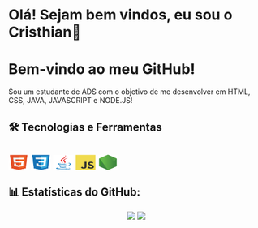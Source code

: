 # Olá! Sejam bem vindos, eu sou o Cristhian👋

# Bem-vindo ao meu GitHub!
Sou um estudante de ADS com o objetivo de me desenvolver em HTML, CSS, JAVA, JAVASCRIPT e NODE.JS!
## 🛠️ Tecnologias e Ferramentas
<div style="display: inline_block"><br>
  <img align="center" alt="HTML" height="30" width="40" src="https://raw.githubusercontent.com/devicons/devicon/master/icons/html5/html5-original.svg">
  <img align="center" alt="CSS" height="30" width="40" src="https://raw.githubusercontent.com/devicons/devicon/master/icons/css3/css3-original.svg">
  <img align="center" alt="Java" height="30" width="40" src="https://raw.githubusercontent.com/devicons/devicon/master/icons/java/java-original.svg">
  <img align="center" alt="JavaScript" height="30" width="40" src="https://raw.githubusercontent.com/devicons/devicon/master/icons/javascript/javascript-original.svg">
  <img align="center" alt="Node.js" height="30" width="40" src="https://raw.githubusercontent.com/devicons/devicon/master/icons/nodejs/nodejs-original.svg">
</div>


## 📊 Estatísticas do GitHub:

<p align="center">
  <img height="180em" src="https://github-readme-stats.vercel.app/api?username=CristhianMazon&show_icons=true&theme=dark"/>
  <img height="180em" src="https://github-readme-stats.vercel.app/api/top-langs/?username=CristhianMazon&theme=dark&layout=donut"/>
</p>


<!---
SahEnaile/SahEnaile is a ✨ special ✨ repository because its `README.md` (this file) appears on your GitHub profile.
You can click the Preview link to take a look at your changes.
--->
